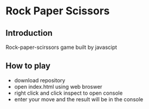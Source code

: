 # Rock Paper Scissors 
## Introduction 
Rock-paper-scirssors game built by javascipt 

## How to play 
- download repository 
- open index.html using web broswer 
- right click and click inspect to open console 
- enter your move and the result will be in the console  